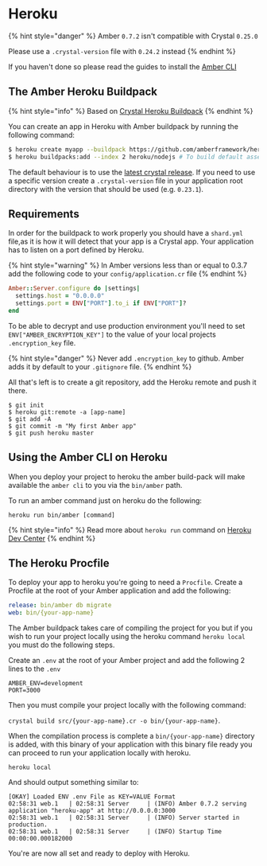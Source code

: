# Heroku

{% hint style="danger" %}
Amber `0.7.2` isn't compatible with Crystal `0.25.0`

Please use a `.crystal-version` file with `0.24.2` instead
{% endhint %}

If you haven't done so please read the guides to install the [Amber CLI](https://github.com/amberframework/docs/tree/5444592f267091cce244d8f7436cb56454605510/getting-started/installation/heroku.md)

## The Amber Heroku Buildpack

{% hint style="info" %}
Based on [Crystal Heroku Buildpack](https://github.com/crystal-lang/heroku-buildpack-crystal)
{% endhint %}

You can create an app in Heroku with Amber buildpack by running the following command:

```bash
$ heroku create myapp --buildpack https://github.com/amberframework/heroku-buildpack-amber.git
$ heroku buildpacks:add --index 2 heroku/nodejs # To build default assets
```

The default behaviour is to use the [latest crystal release](https://github.com/crystal-lang/crystal/releases/latest). If you need to use a specific version create a `.crystal-version` file in your application root directory with the version that should be used \(e.g. `0.23.1`\).

## Requirements

In order for the buildpack to work properly you should have a `shard.yml` file,as it is how it will detect that your app is a Crystal app. Your application has to listen on a port defined by Heroku.

{% hint style="warning" %}
In Amber versions less than or equal to 0.3.7 add the following code to your `config/application.cr` file
{% endhint %}

```ruby
Amber::Server.configure do |settings|
  settings.host = "0.0.0.0"
  settings.port = ENV["PORT"].to_i if ENV["PORT"]?
end
```

To be able to decrypt and use production environment you'll need to set `ENV["AMBER_ENCRYPTION_KEY"]` to the value of your local projects `.encryption_key` file.

{% hint style="danger" %}
Never add `.encryption_key` to github. Amber adds it by default to your `.gitignore` file.
{% endhint %}

All that's left is to create a git repository, add the Heroku remote and push it there.

```text
$ git init
$ heroku git:remote -a [app-name]
$ git add -A
$ git commit -m "My first Amber app"
$ git push heroku master
```

## Using the Amber CLI on Heroku

When you deploy your project to heroku the amber build-pack will make available the `amber cli` to you via the `bin/amber` path.

To run an amber command just on heroku do the following:

```text
heroku run bin/amber [command]
```

{% hint style="info" %}
Read more about `heroku run` command on [Heroku Dev Center](https://devcenter.heroku.com/articles/one-off-dynos)
{% endhint %}

## The Heroku Procfile

To deploy your app to heroku you're going to need a `Procfile`. Create a Procfile at the root of your Amber application and add the following:

```yaml
release: bin/amber db migrate
web: bin/{your-app-name}
```

The Amber buildpack takes care of compiling the project for you but if you wish to run your project locally using the heroku command `heroku local` you must do the following steps.

Create an `.env` at the root of your Amber project and add the following 2 lines to the `.env`

```text
AMBER_ENV=development
PORT=3000
```

Then you must compile your project locally with the following command:

`crystal build src/{your-app-name}.cr -o bin/{your-app-name}`.

When the compilation process is complete a `bin/{your-app-name}` directory is added, with this binary of your application with this binary file ready you can proceed to run your application locally with heroku.

```text
heroku local
```

And should output something similar to:

```text
[OKAY] Loaded ENV .env File as KEY=VALUE Format
02:58:31 web.1   | 02:58:31 Server     | (INFO) Amber 0.7.2 serving application "heroku-app" at http://0.0.0.0:3000
02:58:31 web.1   | 02:58:31 Server     | (INFO) Server started in production.
02:58:31 web.1   | 02:58:31 Server     | (INFO) Startup Time 00:00:00.000182000
```

You're are now all set and ready to deploy with Heroku.

